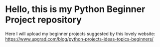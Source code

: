 # Hello, this is my Python Beginner Project repository

Here I will upload my beginner projects suggested by this lovely website: https://www.upgrad.com/blog/python-projects-ideas-topics-beginners/